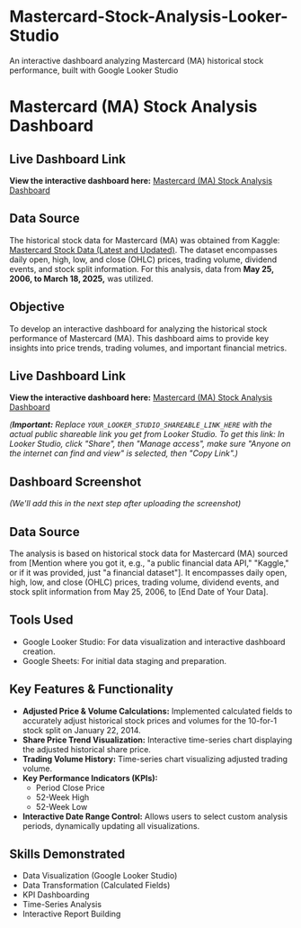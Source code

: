 # Mastercard-Stock-Analysis-Looker-Studio
An interactive dashboard analyzing Mastercard (MA) historical stock performance, built with Google Looker Studio
# Mastercard (MA) Stock Analysis Dashboard
## Live Dashboard Link
**View the interactive dashboard here:** [Mastercard (MA) Stock Analysis Dashboard](https://lookerstudio.google.com/reporting/be4555c8-dd9a-4edc-b660-2ad7ba2ba906)

## Data Source
The historical stock data for Mastercard (MA) was obtained from Kaggle: [Mastercard Stock Data (Latest and Updated)](https://www.kaggle.com/datasets/kalilurrahman/mastercard-stock-data-latest-and-updated). The dataset encompasses daily open, high, low, and close (OHLC) prices, trading volume, dividend events, and stock split information. For this analysis, data from **May 25, 2006, to March 18, 2025,** was utilized.

## Objective
To develop an interactive dashboard for analyzing the historical stock performance of Mastercard (MA). This dashboard aims to provide key insights into price trends, trading volumes, and important financial metrics.

## Live Dashboard Link
**View the interactive dashboard here:** [Mastercard (MA) Stock Analysis Dashboard](YOUR_LOOKER_STUDIO_SHAREABLE_LINK_HERE)

*(**Important:** Replace `YOUR_LOOKER_STUDIO_SHAREABLE_LINK_HERE` with the actual public shareable link you get from Looker Studio. To get this link: In Looker Studio, click "Share", then "Manage access", make sure "Anyone on the internet can find and view" is selected, then "Copy Link".)*

## Dashboard Screenshot
*(We'll add this in the next step after uploading the screenshot)*

## Data Source
The analysis is based on historical stock data for Mastercard (MA) sourced from [Mention where you got it, e.g., "a public financial data API," "Kaggle," or if it was provided, just "a financial dataset"]. It encompasses daily open, high, low, and close (OHLC) prices, trading volume, dividend events, and stock split information from May 25, 2006, to [End Date of Your Data].

## Tools Used
* Google Looker Studio: For data visualization and interactive dashboard creation.
* Google Sheets: For initial data staging and preparation.

## Key Features & Functionality
* **Adjusted Price & Volume Calculations:** Implemented calculated fields to accurately adjust historical stock prices and volumes for the 10-for-1 stock split on January 22, 2014.
* **Share Price Trend Visualization:** Interactive time-series chart displaying the adjusted historical share price.
* **Trading Volume History:** Time-series chart visualizing adjusted trading volume.
* **Key Performance Indicators (KPIs):**
    * Period Close Price
    * 52-Week High
    * 52-Week Low
* **Interactive Date Range Control:** Allows users to select custom analysis periods, dynamically updating all visualizations.

## Skills Demonstrated
* Data Visualization (Google Looker Studio)
* Data Transformation (Calculated Fields)
* KPI Dashboarding
* Time-Series Analysis
* Interactive Report Building
